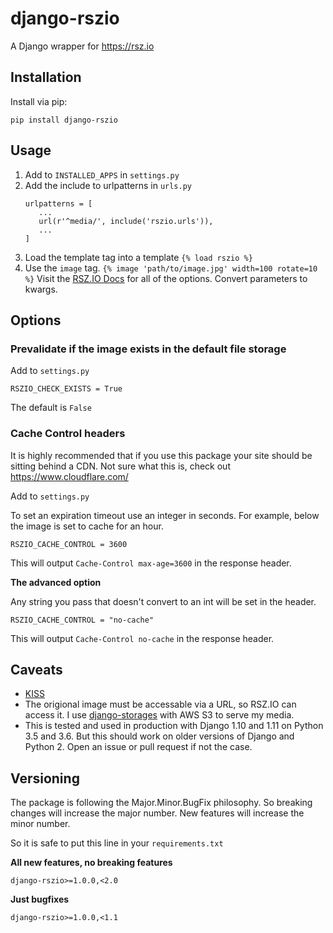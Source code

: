 # django-rszio

A Django wrapper for https://rsz.io

## Installation

Install via pip:

```
pip install django-rszio
```

## Usage

1. Add to `INSTALLED_APPS` in `settings.py`
2. Add the include to urlpatterns in `urls.py`
   ```
   urlpatterns = [
      ...
      url(r'^media/', include('rszio.urls')),
      ...
   ]
   ```
3. Load the template tag into a template `{% load rszio %}`
4. Use the `image` tag. `{% image 'path/to/image.jpg' width=100 rotate=10 %}`
   Visit the [RSZ.IO Docs](https://rsz.io/#docs) for all of the options.
   Convert parameters to kwargs.

## Options

### Prevalidate if the image exists in the default file storage

Add to `settings.py`

```
RSZIO_CHECK_EXISTS = True
```

The default is `False`

### Cache Control headers

It is highly recommended that if you use this package your site should be sitting behind a CDN. Not sure what this is, check out https://www.cloudflare.com/

Add to `settings.py`

To set an expiration timeout use an integer in seconds. For example, below the image is set to cache for an hour.

```
RSZIO_CACHE_CONTROL = 3600
```
This will output `Cache-Control max-age=3600` in the response header.

**The advanced option**

Any string you pass that doesn't convert to an int will be set in the header.

```
RSZIO_CACHE_CONTROL = "no-cache"
```
This will output `Cache-Control no-cache` in the response header.

## Caveats

* [KISS](https://en.wikipedia.org/wiki/KISS_principle)
* The origional image must be accessable via a URL, so RSZ.IO can access it. I use [django-storages](https://django-storages.readthedocs.io/en/latest/) with AWS S3 to serve my media.
* This is tested and used in production with Django 1.10 and 1.11 on Python 3.5 and 3.6. But this should work on older versions of Django and Python 2. Open an issue or pull request if not the case.

## Versioning
The package is following the Major.Minor.BugFix philosophy. So breaking changes will increase the major number. New features will increase the minor number.

So it is safe to put this line in your `requirements.txt`

**All new features, no breaking features**

```
django-rszio>=1.0.0,<2.0
```

**Just bugfixes**

```
django-rszio>=1.0.0,<1.1
```
